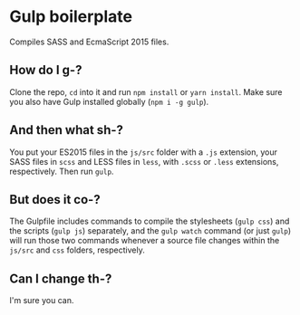 # Gulp boilerplate

Compiles SASS and EcmaScript 2015 files.

## How do I g-?

Clone the repo, `cd` into it and run `npm install` or `yarn install`. Make sure you also have Gulp installed globally (`npm i -g gulp`).

## And then what sh-?

You put your ES2015 files in the `js/src` folder with a `.js` extension, your SASS files in `scss` and LESS files in `less`, with `.scss` or `.less` extensions, respectively. Then run `gulp`.

## But does it co-?

The Gulpfile includes commands to compile the stylesheets (`gulp css`) and the
scripts (`gulp js`) separately, and the `gulp watch` command (or just `gulp`)
will run those two commands whenever a source file changes within the `js/src` and  `css` folders, respectively.

## Can I change th-?

I'm sure you can.
